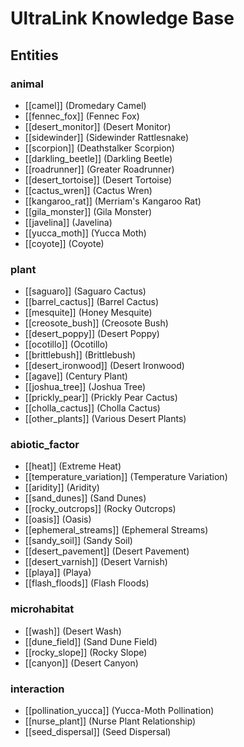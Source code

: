 # UltraLink Knowledge Base

## Entities

### animal

- [[camel]] (Dromedary Camel)
- [[fennec_fox]] (Fennec Fox)
- [[desert_monitor]] (Desert Monitor)
- [[sidewinder]] (Sidewinder Rattlesnake)
- [[scorpion]] (Deathstalker Scorpion)
- [[darkling_beetle]] (Darkling Beetle)
- [[roadrunner]] (Greater Roadrunner)
- [[desert_tortoise]] (Desert Tortoise)
- [[cactus_wren]] (Cactus Wren)
- [[kangaroo_rat]] (Merriam's Kangaroo Rat)
- [[gila_monster]] (Gila Monster)
- [[javelina]] (Javelina)
- [[yucca_moth]] (Yucca Moth)
- [[coyote]] (Coyote)

### plant

- [[saguaro]] (Saguaro Cactus)
- [[barrel_cactus]] (Barrel Cactus)
- [[mesquite]] (Honey Mesquite)
- [[creosote_bush]] (Creosote Bush)
- [[desert_poppy]] (Desert Poppy)
- [[ocotillo]] (Ocotillo)
- [[brittlebush]] (Brittlebush)
- [[desert_ironwood]] (Desert Ironwood)
- [[agave]] (Century Plant)
- [[joshua_tree]] (Joshua Tree)
- [[prickly_pear]] (Prickly Pear Cactus)
- [[cholla_cactus]] (Cholla Cactus)
- [[other_plants]] (Various Desert Plants)

### abiotic_factor

- [[heat]] (Extreme Heat)
- [[temperature_variation]] (Temperature Variation)
- [[aridity]] (Aridity)
- [[sand_dunes]] (Sand Dunes)
- [[rocky_outcrops]] (Rocky Outcrops)
- [[oasis]] (Oasis)
- [[ephemeral_streams]] (Ephemeral Streams)
- [[sandy_soil]] (Sandy Soil)
- [[desert_pavement]] (Desert Pavement)
- [[desert_varnish]] (Desert Varnish)
- [[playa]] (Playa)
- [[flash_floods]] (Flash Floods)

### microhabitat

- [[wash]] (Desert Wash)
- [[dune_field]] (Sand Dune Field)
- [[rocky_slope]] (Rocky Slope)
- [[canyon]] (Desert Canyon)

### interaction

- [[pollination_yucca]] (Yucca-Moth Pollination)
- [[nurse_plant]] (Nurse Plant Relationship)
- [[seed_dispersal]] (Seed Dispersal)

